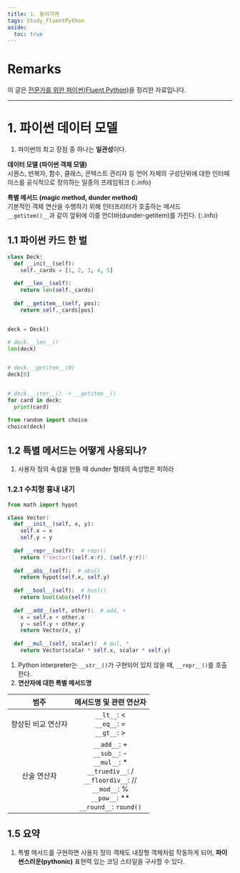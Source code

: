 ```yaml
---
title: 1. 들어가며
tags: Study_FluentPython
aside:
  toc: true
---
```


# Remarks
이 글은 [전문가를 위한 파이썬(Fluent Python)](https://books.google.co.kr/books/about/%EC%A0%84%EB%AC%B8%EA%B0%80%EB%A5%BC_%EC%9C%84%ED%95%9C_%ED%8C%8C%EC%9D%B4%EC%8D%AC.html?id=NJpIDwAAQBAJ&printsec=frontcover&source=kp_read_button&redir_esc=y#v=onepage&q&f=false)을 정리한 자료입니다.

<!--more-->

---

# 1. 파이썬 데이터 모델
1. 파이썬의 최고 장점 중 하나는 **일관성**이다.


**데이터 모델 (파이썬 객체 모델)**  
시퀀스, 반복자, 함수, 클래스, 콘텍스트 관리자 등 언어 자체의 구성단위에 대한 인터페이스를 공식적으로 정의하는 일종의 프레임워크
{:.info}


**특별 메서드 (magic method, dunder method)**  
기본적인 객체 연산을 수행하기 위해 인터프리터가 호출하는 메서드  
`__getitem()__`과 같이 앞뒤에 이중 언더바(dunder-getitem)를 가진다.
{:.info}


## 1.1 파이썬 카드 한 벌

```Python
class Deck:
  def __init__(self):
    self._cards = [1, 2, 3, 4, 5]
  
  def __len__(self):
    return len(self._cards)
  
  def __getitem__(self, pos):
    return self._cards[pos]


deck = Deck()
```


```python
# deck.__len__()
len(deck)  


# deck.__getitem__(0)
deck[0]    


# deck.__iter__() -> __getitem__()
for card in deck:
  print(card)

from random import choice
choice(deck)
```


## 1.2 특별 메서드는 어떻게 사용되나?
1. 사용자 정의 속성을 만들 때 dunder 형태의 속성명은 피하라


### 1.2.1 수치형 흉내 내기
```Python
from math import hypot

class Vector:
  def __init__(self, x, y):
    self.x = x
    self.y = y
  
  def __repr__(self):  # repr()
    return f'Vector({self.x:r}, {self.y:r})'
  
  def __abs__(self):  # abs()
    return hypot(self.x, self.y)
  
  def __bool__(self):  # bool()
    return bool(abs(self))
    
  def __add__(self, other):  # add, +
    x = self.x + other.x
    y = self.y + other.y
    return Vector(x, y)
  
  def __mul__(self, scalar):  # mul, *
    return Vector(scalar * self.x, scalar * self.y)
```

1. Python interpreter는 `__str__()`가 구현되어 있지 않을 때, `__repr__()`를 호출한다.
2. **연산자에 대한 특별 메서드명**

|범주| 메서드명 및 관련 연산자|  
|:--:|:--:|  
|향상된 비교 연산자| `__lt__`: < <br> `__eq__`: = <br> `__gt__`: > |
|산술 연산자| `__add__`: + <br> `__sub__`: - <br> `__mul__`: * <br> `__truediv__`: / <br> `__floordiv__`: // <br> `__mod__`: % <br> `__pow__`: ** <br> `__round__`: `round()`|


## 1.5 요약
1. 특별 메서드를 구현하면 사용자 정의 객체도 내장형 객체처럼 작동하게 되어, **파이썬스러운(pythonic)** 표현력 있는 코딩 스타일을 구사할 수 있다.